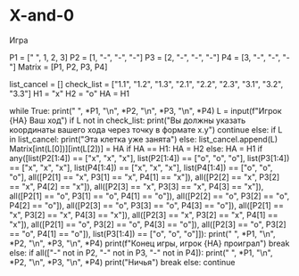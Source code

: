 # X-and-0
Игра

P1 = [" ", 1, 2, 3]
P2 = [1, "-", "-", "-"]
P3 = [2, "-", "-", "-"]
P4 = [3, "-", "-", "-"]
Matrix = [P1, P2, P3, P4]

list_cancel = []
check_list = ["1.1", "1.2", "1.3", "2.1", "2.2", "2.3", "3.1", "3.2", "3.3"]
H1 = "x"
H2 = "o"
HA = H1

while True:
    print(" ", *P1, "\n", *P2, "\n", *P3, "\n", *P4)
    L = input(f"Игрок {HA} Ваш ход")
    if L not in check_list:
        print("Вы должны указать координаты вашего хода через точку в формате x.y")
        continue
    else:
        if L in list_cancel:
            print("Эта клетка уже занята")
        else:
            list_cancel.append(L)
            Matrix[int(L[0])][int(L[2])] = HA
            if HA == H1:
                HA = H2
            else:
                HA = H1
    if any([list(P2[1:4]) == ["x", "x", "x"],
            list(P2[1:4]) == ["o", "o", "o"],
            list(P3[1:4]) == ["x", "x", "x"],
            list(P4[1:4]) == ["x", "x", "x"],
            list(P4[1:4]) == ["o", "o", "o"],
            all([P2[1] == "x",
                 P3[1] == "x",
                 P4[1] == "x"]),
            all([P2[2] == "x",
                 P3[2] == "x",
                 P4[2] == "x"]),
            all([P2[3] == "x",
                 P3[3] == "x",
                 P4[3] == "x"]),
            all([P2[1] == "o",
                 P3[1] == "o",
                 P4[1] == "o"]),
            all([P2[2] == "o",
                 P3[2] == "o",
                 P4[2] == "o"]),
            all([P2[3] == "o",
                 P3[3] == "o",
                 P4[3] == "o"]),
            all([P2[1] == "x",
                 P3[2] == "x",
                 P4[3] == "x"]),
            all([P2[3] == "x",
                 P3[2] == "x",
                 P4[1] == "x"]),
            all([P2[1] == "o",
                 P3[2] == "o",
                 P4[3] == "o"]),
            all([P2[3] == "o",
                 P3[2] == "o",
                 P4[1] == "o"]),
            list(P3[1:4]) == ["o", "o", "o"]]):
        print(" ", *P1, "\n", *P2, "\n", *P3, "\n", *P4)
        print(f"Конец игры, игрок {HA} проиграл")
        break
    else:
        if all(["-" not in P2,
                "-" not in P3,
                "-" not in P4]):
            print(" ", *P1, "\n", *P2, "\n", *P3, "\n", *P4)
            print("Ничья")
            break
        else:
            continue
